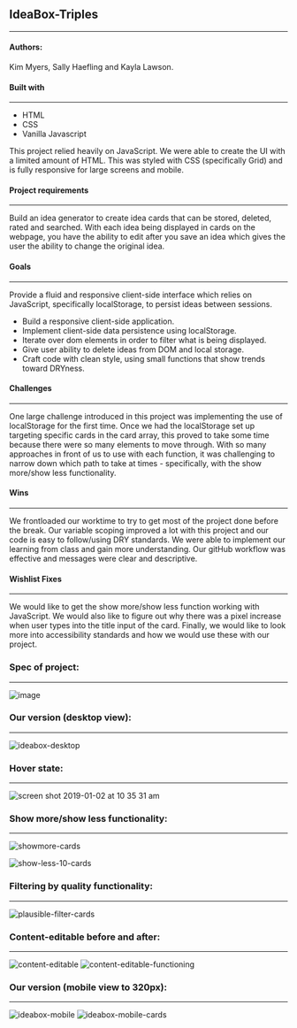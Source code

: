 ## IdeaBox-Triples
---


#### Authors:
Kim Myers, Sally Haefling and Kayla Lawson. 


#### Built with
---
* HTML
* CSS 
* Vanilla Javascript

This project relied heavily on JavaScript. We were able to create the UI with a limited amount of HTML. This was styled with CSS (specifically Grid) and is fully responsive for large screens and mobile. 


#### Project requirements
---
Build an idea generator to create idea cards that can be stored, deleted, rated and searched. With each idea being displayed in cards on the webpage, you have the ability to edit after you save an idea which gives the user the ability to change the original idea. 


#### Goals
---
Provide a fluid and responsive client-side interface which relies on JavaScript, specifically localStorage, to persist ideas between sessions.

* Build a responsive client-side application.
* Implement client-side data persistence using localStorage.
* Iterate over dom elements in order to filter what is being displayed.
* Give user ability to delete ideas from DOM and local storage.
* Craft code with clean style, using small functions that show trends toward DRYness.


#### Challenges
---
One large challenge introduced in this project was implementing the use of localStorage for the first time. Once we had the localStorage set up targeting specific cards in the card array, this proved to take some time because there were so many elements to move through. With so many approaches in front of us to use with each function, it was challenging to narrow down which path to take at times - specifically, with the show more/show less functionality.


#### Wins
---
We frontloaded our worktime to try to get most of the project done before the break. Our variable scoping improved a lot with this project and our code is easy to follow/using DRY standards. We were able to implement our learning from class and gain more understanding. Our gitHub workflow was effective and messages were clear and descriptive.


#### Wishlist Fixes
---
We would like to get the show more/show less function working with JavaScript. We would also like to figure out why there was a pixel increase when user types into the title input of the card. Finally, we would like to look more into accessibility standards and how we would use these with our project.


### Spec of project:
---
![image](https://user-images.githubusercontent.com/40863560/50604249-83696700-0e7b-11e9-9c1c-bc37d508978e.png)


### Our version (desktop view):
---
![ideabox-desktop](https://user-images.githubusercontent.com/40863560/50604205-5c129a00-0e7b-11e9-9e92-6074296ce0a0.png)

### Hover state:
---
![screen shot 2019-01-02 at 10 35 31 am](https://user-images.githubusercontent.com/40863560/50604336-d80ce200-0e7b-11e9-8148-0ed823f7461b.png)


### Show more/show less functionality: 
---
![showmore-cards](https://user-images.githubusercontent.com/40863560/50604389-02f73600-0e7c-11e9-8621-6e75eed62d80.png)

![show-less-10-cards](https://user-images.githubusercontent.com/40863560/50604396-068abd00-0e7c-11e9-8b60-d083e6772bdc.png)


### Filtering by quality functionality:
---
![plausible-filter-cards](https://user-images.githubusercontent.com/40863560/50604828-6f266980-0e7d-11e9-8bc3-e5e2d39eae15.jpeg)


### Content-editable before and after:
---
![content-editable](https://user-images.githubusercontent.com/40863560/50604470-510c3980-0e7c-11e9-859e-17c005dfdb7e.png)
![content-editable-functioning](https://user-images.githubusercontent.com/40863560/50604471-510c3980-0e7c-11e9-8851-60fb6630f96c.png)


### Our version (mobile view to 320px):
---
![ideabox-mobile](https://user-images.githubusercontent.com/40863560/50604526-7ac56080-0e7c-11e9-87f7-5d741a8315b9.png)
![ideabox-mobile-cards](https://user-images.githubusercontent.com/40863560/50604528-7ac56080-0e7c-11e9-8f74-921b68a7192b.png)





